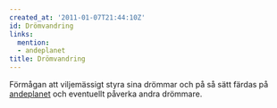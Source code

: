 ```yaml
---
created_at: '2011-01-07T21:44:10Z'
id: Drömvandring
links:
  mention:
  - andeplanet
title: Drömvandring
---
```


Förmågan att viljemässigt styra sina drömmar och på så sätt färdas på [andeplanet] och eventuellt
påverka andra drömmare.

  [andeplanet]: andeplanet
